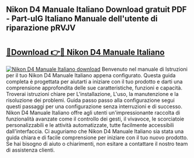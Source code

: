 ## Nikon D4 Manuale Italiano Download gratuit PDF - Part-uIG Italiano Manuale dell'utente di riparazione pRVJV

# <h2><a href="http://df9y7q9.blite.top/?on=Nikon+D4+Manuale+Italiano">🔗Download 👉🔴 Nikon D4 Manuale Italiano</a></h2>

[![Nikon D4 Manuale Italiano download](https://i.imgur.com/lujVjoI.png)](http://df9y7q9.blite.top/?on=Nikon+D4+Manuale+Italiano)
Benvenuto nel manuale di Istruzioni per il tuo Nikon D4 Manuale Italiano appena configurato. Questa guida completa è progettata per aiutarti a iniziare con il tuo prodotto e darti una comprensione approfondita delle sue caratteristiche, funzioni e capacità. Troverai istruzioni chiare per L'installazione, L'uso, la manutenzione e la risoluzione dei problemi. Guida passo passo alla configurazione segui questi passaggi per una configurazione senza interruzioni e di successo. Nikon D4 Manuale Italiano offre agli utenti un'impressionante raccolta di funzionalità avanzate come il controllo dei gesti, il vivavoce, le scorciatoie personalizzabili e le attività automatizzate, tutte facilmente accessibili dall'interfaccia. Ci auguriamo che Nikon D4 Manuale Italiano sia stata una guida chiara e di facile comprensione per iniziare con il tuo nuovo prodotto. Se hai bisogno di aiuto o chiarimenti, non esitare a contattare il nostro team di assistenza clienti.
